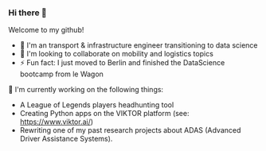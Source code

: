 ### Hi there 👋

Welcome to my github!

- 🌱 I'm an transport & infrastructure engineer transitioning to data science
- 👯 I'm looking to collaborate on mobility and logistics topics
- ⚡ Fun fact: I just moved to Berlin and finished the DataScience bootcamp from le Wagon

🔭 I'm currently working on the following things: 
- A League of Legends players headhunting tool
- Creating Python apps on the VIKTOR platform (see: https://www.viktor.ai/)
- Rewriting one of my past research projects about ADAS (Advanced Driver Assistance Systems).


